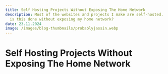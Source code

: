 ```yaml
---
title: Self Hosting Projects Without Exposing The Home Network
description: Most of the websites and projects I make are self-hosted. But how
  is this done without exposing my home network?
date: 23.11.2024
image: /images/blog-thumbnails/probablyjassin.webp
---
```


# Self Hosting Projects Without Exposing The Home Network
